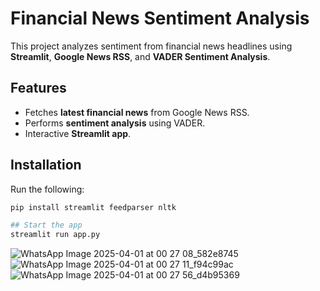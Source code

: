 # Financial News Sentiment Analysis

This project analyzes sentiment from financial news headlines using **Streamlit**, **Google News RSS**, and **VADER Sentiment Analysis**.

## Features
- Fetches **latest financial news** from Google News RSS.
- Performs **sentiment analysis** using VADER.
- Interactive **Streamlit app**.

## Installation
Run the following:
```bash
pip install streamlit feedparser nltk

## Start the app
streamlit run app.py
```
![WhatsApp Image 2025-04-01 at 00 27 08_582e8745](https://github.com/user-attachments/assets/3a92ec95-b9e5-4852-b203-41c1f45a8bd2)
![WhatsApp Image 2025-04-01 at 00 27 11_f94c99ac](https://github.com/user-attachments/assets/6d572650-4c88-4cd4-80a8-ae3cc636c0b1)
![WhatsApp Image 2025-04-01 at 00 27 56_d4b95369](https://github.com/user-attachments/assets/68c8d007-73f8-4bf7-906f-cb9e1ad8e848)
